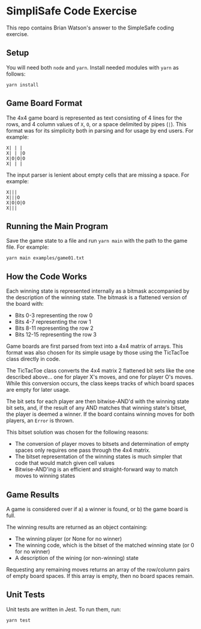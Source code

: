 # SimpliSafe Code Exercise

This repo contains Brian Watson's answer to the SimpleSafe coding exercise.

## Setup

You will need both `node` and `yarn`. Install needed modules with `yarn` as follows:
```
yarn install
```

## Game Board Format

The 4x4 game board is represented as text consisting of 4 lines for the rows, and 4 column values of
`X`, `O`, or a space delimited by pipes (`|`). This format was for its simplicity both in parsing and
for usage by end users. For example:

```
X| | |
X| | |O
X|O|O|O
X| | |
```

The input parser is lenient about empty cells that are missing a space. For example:

```
X|||
X|||O
X|O|O|O
X|||
```

## Running the Main Program

Save the game state to a file and run `yarn main` with the path to the game file. For example:

```
yarn main examples/game01.txt
```

## How the Code Works

Each winning state is represented internally as a bitmask accompanied by the description of the winning state.
The bitmask is a flattened version of the board with: 
- Bits 0-3 representing the row 0
- Bits 4-7 representing the row 1
- Bits 8-11 representing the row 2
- Bits 12-15 representing the row 3

Game boards are first parsed from text into a 4x4 matrix of arrays. This format was also chosen for its
simple usage by those using the TicTacToe class directly in code.

The TicTacToe class converts the 4x4 matrix 2 flattened bit sets like the one described above... one for player
X's moves, and one for player O's moves. While this conversion occurs, the class keeps tracks of which board
spaces are empty for later usage.

The bit sets for each player are then bitwise-AND'd with the winning state bit sets, and, if the result of
any AND matches that winning state's bitset, the player is deemed a winner. If the board contains winning
moves for both players, an `Error` is thrown.

This bitset solution was chosen for the following reasons:
- The conversion of player moves to bitsets and determination of empty spaces only requires one pass
through the 4x4 matrix.
- The bitset representation of the winning states is much simpler that code that would match given cell values
- Bitwise-AND'ing is an efficient and straight-forward way to match moves to winning states

## Game Results

A game is considered over if a) a winner is found, or b) the game board is full.

The winning results are returned as an object containing:
- The winning player (or None for no winner)
- The winning code, which is the bitset of the matched winning state (or 0 for no winner)
- A description of the wining (or non-winning) state

Requesting any remaining moves returns an array of the row/column pairs of empty board spaces. If this array
is empty, then no board spaces remain.

## Unit Tests

Unit tests are written in Jest. To run them, run:
```
yarn test
```
